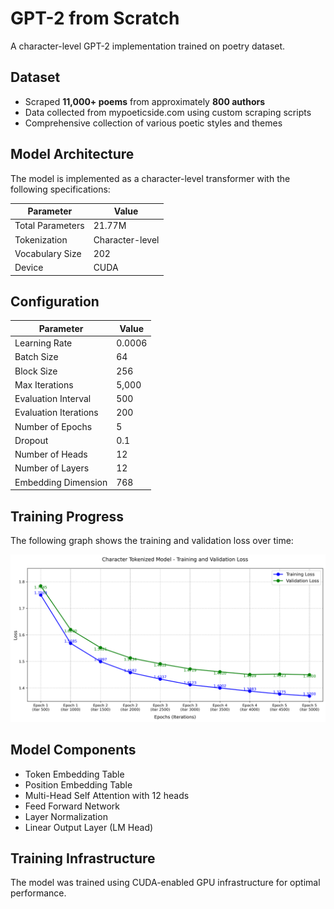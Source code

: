 # GPT-2 from Scratch

A character-level GPT-2 implementation trained on poetry dataset.

## Dataset

- Scraped **11,000+ poems** from approximately **800 authors**
- Data collected from mypoeticside.com using custom scraping scripts
- Comprehensive collection of various poetic styles and themes

## Model Architecture 

The model is implemented as a character-level transformer with the following specifications:

| Parameter | Value |
|-----------|--------|
| Total Parameters | 21.77M |
| Tokenization | Character-level |
| Vocabulary Size | 202 |
| Device | CUDA |

## Configuration

| Parameter | Value |
|-----------|--------|
| Learning Rate | 0.0006 |
| Batch Size | 64 |
| Block Size | 256 |
| Max Iterations | 5,000 |
| Evaluation Interval | 500 |
| Evaluation Iterations | 200 |
| Number of Epochs | 5 |
| Dropout | 0.1 |
| Number of Heads | 12 |
| Number of Layers | 12 |
| Embedding Dimension | 768 |

## Training Progress

The following graph shows the training and validation loss over time:

![Training and Validation Loss](graphs/character_tokenized_model_loss.png)

## Model Components

- Token Embedding Table
- Position Embedding Table
- Multi-Head Self Attention with 12 heads
- Feed Forward Network
- Layer Normalization
- Linear Output Layer (LM Head)

## Training Infrastructure

The model was trained using CUDA-enabled GPU infrastructure for optimal performance.